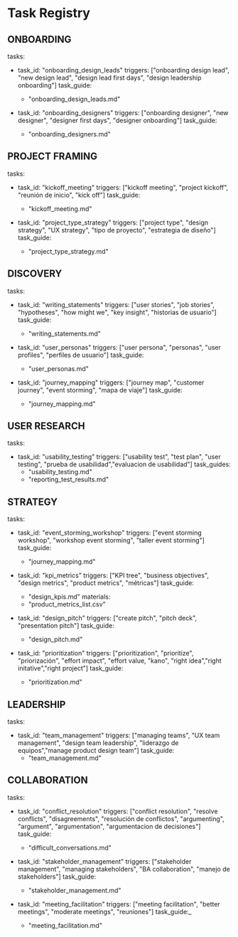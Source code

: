 # Task Registry

## ONBOARDING

tasks:
  - task_id: "onboarding_design_leads"
    triggers: ["onboarding design lead", "new design lead", "design lead first days", "design leadership onboarding"]
    task_guide: 
      - "onboarding_design_leads.md"

  - task_id: "onboarding_designers"
    triggers: ["onboarding designer", "new designer", "designer first days", "designer onboarding"]
    task_guide: 
      - "onboarding_designers.md"

## PROJECT FRAMING

tasks:
  - task_id: "kickoff_meeting"
    triggers: ["kickoff meeting", "project kickoff", "reunión de inicio", "kick off"]
    task_guide: 
      - "kickoff_meeting.md"

  - task_id: "project_type_strategy"
    triggers: ["project type", "design strategy", "UX strategy", "tipo de proyecto", "estrategia de diseño"]
    task_guide: 
      - "project_type_strategy.md"

## DISCOVERY

tasks:
  - task_id: "writing_statements"
    triggers: ["user stories", "job stories", "hypotheses", "how might we", "key insight", "historias de usuario"]
    task_guide: 
      - "writing_statements.md"

  - task_id: "user_personas"
    triggers: ["user persona", "personas", "user profiles", "perfiles de usuario"]
    task_guide: 
      - "user_personas.md"

  - task_id: "journey_mapping"
    triggers: ["journey map", "customer journey", "event storming", "mapa de viaje"]
    task_guide: 
      - "journey_mapping.md"

## USER RESEARCH

tasks:
  - task_id: "usability_testing"
    triggers: ["usability test", "test plan", "user testing", "prueba de usabilidad","evaluacion de usabilidad"]
    task_guides: 
      - "usability_testing.md"
      - "reporting_test_results.md"

## STRATEGY

tasks:  
  - task_id: "event_storming_workshop"
    triggers: ["event storming workshop", "workshop event storming", "taller event storming"]
    task_guide: 
     - "journey_mapping.md"

  - task_id: "kpi_metrics"
    triggers: ["KPI tree", "business objectives", "design metrics", "product metrics", "métricas"]
    task_guide: 
     - "design_kpis.md"
    materials:
     - "product_metrics_list.csv"

  - task_id: "design_pitch"
    triggers: ["create pitch", "pitch deck", "presentation pitch"]
    task_guide: 
     - "design_pitch.md"

  - task_id: "prioritization"
    triggers: ["prioritization", "prioritize", "priorización", "effort impact", "effort value, "kano", "right idea","right initative","right project"]
    task_guide: 
     - "prioritization.md"

## LEADERSHIP

tasks:
  - task_id: "team_management"
    triggers: ["managing teams", "UX team management", "design team leadership", "liderazgo de equipos","manage product design team"]
    task_guide: 
     - "team_management.md"

## COLLABORATION

tasks:
  - task_id: "conflict_resolution"
    triggers: ["conflict resolution", "resolve conflicts", "disagreements", "resolución de conflictos", "argumenting", "argument", "argumentation", "argumentacion de decisiones"]
    task_guide: 
     - "difficult_conversations.md"

  - task_id: "stakeholder_management"
    triggers: ["stakeholder management", "managing stakeholders", "BA collaboration", "manejo de stakeholders"]
    task_guide: 
     - "stakeholder_management.md"

  - task_id: "meeting_facilitation"
    triggers: ["meeting facilitation", "better meetings", "moderate meetings", "reuniones"]
    task_guide:_ 
     - "meeting_facilitation.md"
